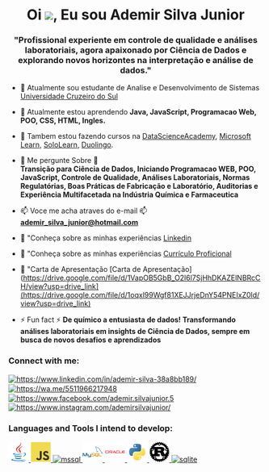 <h1 align="center">Oi <img src="https://i.pinimg.com/originals/f5/5c/42/f55c42fc370379c482fb863ee0a64f8c.gif" width="30px">, Eu sou Ademir Silva Junior</h1>
<h3 align="center">"Profissional experiente em controle de qualidade e análises laboratoriais, agora apaixonado por Ciência de Dados e explorando novos horizontes na interpretação e análise de dados."</h3>

- 🔭 Atualmente sou estudante de Analise e Desenvolvimento de Sistemas [Universidade Cruzeiro do Sul](https://www.cruzeirodosulvirtual.com.br/graduacao/analise-e-desenvolvimento-de-sistemas/)

- 🌱 Atualmente estou aprendendo **Java, JavaScript, Programacao Web, POO, CSS, HTML, Ingles.**

- 👯 Tambem estou fazendo cursos na [DataScienceAcademy](https://www.datascienceacademy.com.br/), [Microsoft Learn](https://learn.microsoft.com/pt-br/), [SoloLearn](https://www.sololearn.com/), [Duolingo](https://pt.duolingo.com/).

- 💬 Me pergunte Sobre 💬 <br> 
**Transição para Ciência de Dados, Iniciando Programacao WEB, POO, JavaScript, Controle de Qualidade, Análises Laboratoriais, Normas Regulatórias, Boas Práticas de Fabricação e Laboratório, Auditorias e Experiência Multifacetada na Indústria Química e Farmaceutica**

- 📫 Voce me acha atraves do e-mail 📫 **ademir_silva_junior@hotmail.com**

- 📄 "Conheça sobre as minhas experiências [Linkedin](https://www.linkedin.com/in/ademir-silva-38a8bb189/)
- 📄 "Conheça sobre as minhas experiências [Currículo Proficional](https://drive.google.com/file/d/1VapOB5GbB_O2l6l7SjHhDKAZElNBRcCH/view?usp=drive_link)
- 📄 "Carta de Apresentação [Carta de Apresentação](https://drive.google.com/file/d/1VapOB5GbB_O2l6l7SjHhDKAZElNBRcCH/view?usp=drive_link](https://drive.google.com/file/d/1oqxl99Wgf81XEJJrjeDnY54PNEIxZ0ld/view?usp=drive_link)

- ⚡ Fun fact ⚡ **De químico a entusiasta de dados! Transformando análises laboratoriais em insights de Ciência de Dados, sempre em busca de novos desafios e aprendizados**

<h3 align="left">Connect with me:</h3>
<p align="left">
<a href="https://www.linkedin.com/in/ademir-silva-38a8bb189/" target="blank"><img align="center" src="https://raw.githubusercontent.com/rahuldkjain/github-profile-readme-generator/master/src/images/icons/Social/linked-in-alt.svg" alt="https://www.linkedin.com/in/ademir-silva-38a8bb189/" height="30" width="40" /></a>
<a href="https://wa.me/5511966217948" target="blank"><img align="center" src="https://i.pinimg.com/1200x/9b/0c/37/9b0c37e7e1231074dd8e6c12ba0c17c7.jpg" alt="https://wa.me/5511966217948" height="30" width="40" /><a />
<a href="https://fb.com/https://www.facebook.com/ademir.silvajunior.5" target="blank"><img align="center" src="https://raw.githubusercontent.com/rahuldkjain/github-profile-readme-generator/master/src/images/icons/Social/facebook.svg" alt="https://www.facebook.com/ademir.silvajunior.5" height="30" width="40" /></a>
<a href="https://instagram.com/https://www.instagram.com/ademirsilvajunior/" target="blank"><img align="center" src="https://raw.githubusercontent.com/rahuldkjain/github-profile-readme-generator/master/src/images/icons/Social/instagram.svg" alt="https://www.instagram.com/ademirsilvajunior/" height="30" width="40" /></a>
</p>

<h3 align="left">Languages and Tools I intend to develop:</h3>
<p align="left"> <a href="https://www.java.com" target="_blank" rel="noreferrer"> <img src="https://raw.githubusercontent.com/devicons/devicon/master/icons/java/java-original.svg" alt="java" width="40" height="40"/> </a> <a href="https://developer.mozilla.org/en-US/docs/Web/JavaScript" target="_blank" rel="noreferrer"> <img src="https://raw.githubusercontent.com/devicons/devicon/master/icons/javascript/javascript-original.svg" alt="javascript" width="40" height="40"/> </a> <a href="https://www.microsoft.com/en-us/sql-server" target="_blank" rel="noreferrer"> <img src="https://www.svgrepo.com/show/303229/microsoft-sql-server-logo.svg" alt="mssql" width="40" height="40"/> </a> <a href="https://www.mysql.com/" target="_blank" rel="noreferrer"> <img src="https://raw.githubusercontent.com/devicons/devicon/master/icons/mysql/mysql-original-wordmark.svg" alt="mysql" width="40" height="40"/> </a> <a href="https://www.oracle.com/" target="_blank" rel="noreferrer"> <img src="https://raw.githubusercontent.com/devicons/devicon/master/icons/oracle/oracle-original.svg" alt="oracle" width="40" height="40"/> </a> <a href="https://www.python.org" target="_blank" rel="noreferrer"> <img src="https://raw.githubusercontent.com/devicons/devicon/master/icons/python/python-original.svg" alt="python" width="40" height="40"/> </a> <a href="https://www.rust-lang.org" target="_blank" rel="noreferrer"> <img src="https://raw.githubusercontent.com/devicons/devicon/master/icons/rust/rust-plain.svg" alt="rust" width="40" height="40"/> </a> <a href="https://www.sqlite.org/" target="_blank" rel="noreferrer"> <img src="https://www.vectorlogo.zone/logos/sqlite/sqlite-icon.svg" alt="sqlite" width="40" height="40"/> </a> </p>

<!---

- 👋 Hi, I’m @AdemirSilvaJunior
- 👀 I’m interested in ...
- 🌱 I’m currently learning ...
- 💞️ I’m looking to collaborate on ...
- 📫 How to reach me ...

AdemirSilvaJunior/AdemirSilvaJunior is a ✨ special ✨ repository because its `README.md` (this file) appears on your GitHub profile.
You can click the Preview link to take a look at your changes.
--->
